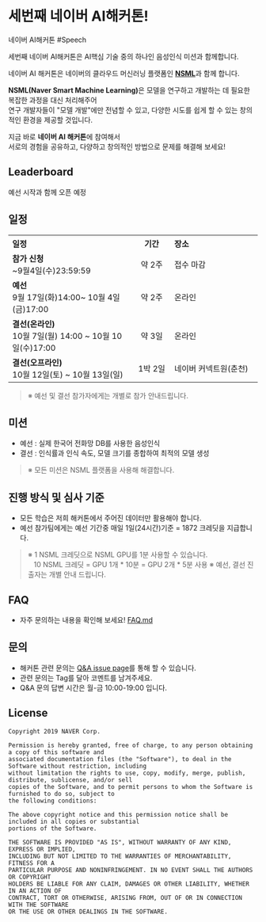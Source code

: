 # 세번째 네이버 AI해커톤!
네이버 AI해커톤 #Speech

세번째 네이버 AI해커톤은 AI핵심 기술 중의 하나인 음성인식 미션과 함께합니다. <br>

네이버 AI 해커톤은 네이버의 클라우드 머신러닝 플랫폼인 <strong>[NSML](https://hack.nsml.navercorp.com/intro)</strong>과 함께 합니다.

<strong>NSML(Naver Smart Machine Learning)</strong>은 모델을 연구하고 개발하는 데 필요한 복잡한 과정을 대신 처리해주어<br>
연구 개발자들이 "모델 개발"에만 전념할 수 있고, 다양한 시도를 쉽게 할 수 있는 창의적인 환경을 제공할 것입니다.

지금 바로 <strong>네이버 AI 해커톤</strong>에 참여해서<br>
서로의 경험을 공유하고, 다양하고 창의적인 방법으로 문제를 해결해 보세요!<br>

## Leaderboard 
예선 시작과 함께 오픈 예정<br>

## 일정
<table class="tbl_schedule">
  <tr>
    <th style="text-align:left;width:50%">일정</th>
    <th style="text-align:center;width:15%">기간</th>
    <th style="text-align:left;width:35%">장소</th>
  </tr>
  <tr>
    <td>
      <strong>참가 신청</strong><br>
      ~9월4일(수)23:59:59
    </td>
    <td style="text-align:center">약 2주</td>
    <td>
      접수 마감
    </td>
  </tr>
  <tr>
    <td>
      <strong>예선</strong><br>
      9월 17일(화)14:00~ 10월 4일(금)17:00
    </td>
    <td style="text-align:center">약 2주</td>
    <td>
      온라인<br>
    </td>
  </tr>
  
  <tr>
    <td>
      <strong>결선(온라인)</strong><br>
      10월 7일(월) 14:00 ~ 10월 10일(수)17:00
    </td>
    <td style="text-align:center">약 3일</td>
    <td>
      온라인<br>
    </td>
  </tr>
  <tr>
    <td>
      <strong>결선(오프라인)</strong><br>
      10월 12일(토) ~ 10월 13일(일)
    </td>
    <td style="text-align:center">1박 2일</td>
    <td>
      네이버 커넥트원(춘천)<br>
    </td>
  </tr>
</table>

> ※ 예선 및 결선 참가자에게는 개별로 참가 안내드립니다.<br>

## 미션
* 예선 : 실제 한국어 전화망 DB를 사용한 음성인식
* 결선 : 인식률과 인식 속도, 모델 크기를 종합하여 최적의 모델 생성
> ※ 모든 미션은 NSML 플랫폼을 사용해 해결합니다.<br>


## 진행 방식 및 심사 기준
* 모든 학습은 저희 해커톤에서 주어진 데이터만 활용해야 합니다. 
* 예선 참가팀에게는 예선 기간중 매일 1일(24시간)기준 = 1872 크레딧을 지급합니다. 
> ※ 1 NSML 크레딧으로 NSML GPU를 1분 사용할 수 있습니다.<br>
> &nbsp;&nbsp;&nbsp;10 NSML 크레딧 = GPU 1개 * 10분 = GPU 2개 * 5분 사용
> ※ 예선, 결선 진출자는 개별 안내 드립니다.

## FAQ
* 자주 문의하는 내용을 확인해 보세요! [FAQ.md](https://campaign.naver.com/aihackathon_speech/?snsYn=Y)

## 문의
* 해커톤 관련 문의는 [Q&A issue page](https://github.com/Naver-AI-Hackathon/AI-Speech/issues)를 통해 할 수 있습니다.<br>
* 관련 문의는 Tag를 달아 코멘트를 남겨주세요.
* Q&A 문의 답변 시간은 월-금 10:00-19:00 입니다.


## License
```
Copyright 2019 NAVER Corp.

Permission is hereby granted, free of charge, to any person obtaining a copy of this software and
associated documentation files (the "Software"), to deal in the Software without restriction, including
without limitation the rights to use, copy, modify, merge, publish, distribute, sublicense, and/or sell
copies of the Software, and to permit persons to whom the Software is furnished to do so, subject to
the following conditions:

The above copyright notice and this permission notice shall be included in all copies or substantial
portions of the Software.

THE SOFTWARE IS PROVIDED "AS IS", WITHOUT WARRANTY OF ANY KIND, EXPRESS OR IMPLIED,
INCLUDING BUT NOT LIMITED TO THE WARRANTIES OF MERCHANTABILITY, FITNESS FOR A
PARTICULAR PURPOSE AND NONINFRINGEMENT. IN NO EVENT SHALL THE AUTHORS OR COPYRIGHT
HOLDERS BE LIABLE FOR ANY CLAIM, DAMAGES OR OTHER LIABILITY, WHETHER IN AN ACTION OF
CONTRACT, TORT OR OTHERWISE, ARISING FROM, OUT OF OR IN CONNECTION WITH THE SOFTWARE
OR THE USE OR OTHER DEALINGS IN THE SOFTWARE.
```
